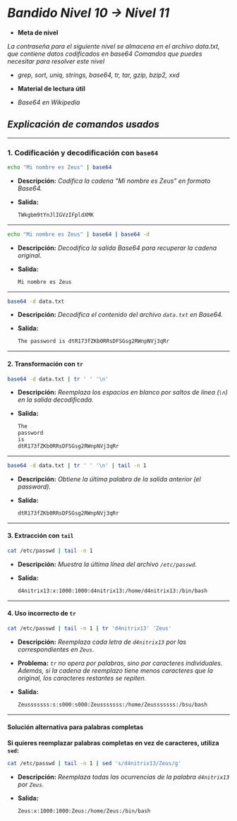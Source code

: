 <!-- Autor: Daniel Benjamin Perez Morales -->
<!-- GitHub: https://github.com/DanielPerezMoralesDev13 -->
<!-- Correo electrónico: danielperezdev@proton.me -->

# ***Bandido Nivel 10 → Nivel 11***

- **Meta de nivel**

*La contraseña para el siguiente nivel se almacena en el archivo data.txt, que contiene datos codificados en base64*
*Comandos que puedes necesitar para resolver este nivel*

- *grep, sort, uniq, strings, base64, tr, tar, gzip, bzip2, xxd*
- **Material de lectura útil**

- *Base64 en Wikipedia*

## ***Explicación de comandos usados***

---

### **1. Codificación y decodificación con `base64`**

```bash
echo "Mi nombre es Zeus" | base64
```

- **Descripción:** *Codifica la cadena "Mi nombre es Zeus" en formato Base64.*
- **Salida:**

  ```bash
  TWkgbm9tYnJlIGVzIFpldXMK
  ```

---

```bash
echo "Mi nombre es Zeus" | base64 | base64 -d
```

- **Descripción:** *Decodifica la salida Base64 para recuperar la cadena original.*
- **Salida:**

  ```bash
  Mi nombre es Zeus
  ```

---

```bash
base64 -d data.txt
```

- **Descripción:** *Decodifica el contenido del archivo `data.txt` en Base64.*
- **Salida:**

  ```bash
  The password is dtR173fZKb0RRsDFSGsg2RWnpNVj3qRr
  ```

---

#### **2. Transformación con `tr`**

```bash
base64 -d data.txt | tr ' ' '\n'
```

- **Descripción:** *Reemplaza los espacios en blanco por saltos de línea (`\n`) en la salida decodificada.*
- **Salida:**

  ```bash
  The
  password
  is
  dtR173fZKb0RRsDFSGsg2RWnpNVj3qRr
  ```

---

```bash
base64 -d data.txt | tr ' ' '\n' | tail -n 1
```

- **Descripción:** *Obtiene la última palabra de la salida anterior (el password).*
- **Salida:**

  ```bash
  dtR173fZKb0RRsDFSGsg2RWnpNVj3qRr
  ```

---

#### **3. Extracción con `tail`**

```bash
cat /etc/passwd | tail -n 1
```

- **Descripción:** *Muestra la última línea del archivo `/etc/passwd`.*
- **Salida:**

  ```bash
  d4nitrix13:x:1000:1000:d4nitrix13:/home/d4nitrix13:/bin/bash
  ```

---

#### **4. Uso incorrecto de `tr`**

```bash
cat /etc/passwd | tail -n 1 | tr 'd4nitrix13' 'Zeus'
```

- **Descripción:** *Reemplaza cada letra de `d4nitrix13` por las correspondientes en `Zeus`.*
- **Problema:** *`tr` no opera por palabras, sino por caracteres individuales. Además, si la cadena de reemplazo tiene menos caracteres que la original, los caracteres restantes se repiten.*
  
- **Salida:**

  ```bash
  Zeusssssss:s:s000:s000:Zeusssssss:/home/Zeusssssss:/bsu/bash
  ```

---

#### **Solución alternativa para palabras completas**

**Si quieres reemplazar palabras completas en vez de caracteres, utiliza `sed`:**

```bash
cat /etc/passwd | tail -n 1 | sed 's/d4nitrix13/Zeus/g'
```

- **Descripción:** *Reemplaza todas las ocurrencias de la palabra `d4nitrix13` por `Zeus`.*
- **Salida:**

  ```bash
  Zeus:x:1000:1000:Zeus:/home/Zeus:/bin/bash
  ```
